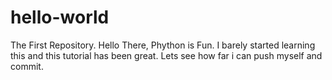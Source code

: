 # hello-world
The First Repository.
Hello There, Phython is Fun. I barely started learning this and this tutorial has been great. Lets see how far i can push myself and commit.
